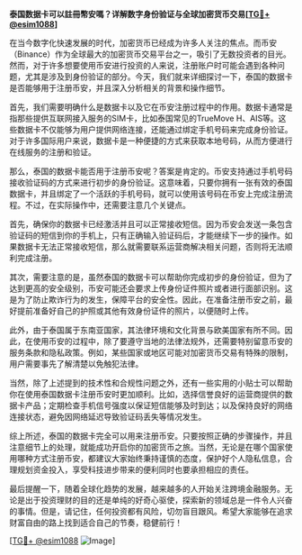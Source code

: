 **泰国数据卡可以註冊幣安嗎？详解数字身份验证与全球加密货币交易[[TG💪+ @esim1088](https://t.me/s/esim1088)]**

在当今数字化快速发展的时代，加密货币已经成为许多人关注的焦点。而币安（Binance）作为全球最大的加密货币交易平台之一，吸引了无数投资者的目光。然而，对于许多想要使用币安进行投资的人来说，注册账户时可能会遇到各种问题，尤其是涉及到身份验证的部分。今天，我们就来详细探讨一下，泰国的数据卡是否能够用于注册币安，并且深入分析相关的背景和操作细节。

首先，我们需要明确什么是数据卡以及它在币安注册过程中的作用。数据卡通常是指那些提供互联网接入服务的SIM卡，比如泰国常见的TrueMove H、AIS等。这些数据卡不仅能够为用户提供网络连接，还能通过绑定手机号码来完成身份验证。对于许多国际用户来说，数据卡是一种便捷的方式来获取本地号码，从而方便进行在线服务的注册和验证。

那么，泰国的数据卡能否用于注册币安呢？答案是肯定的。币安支持通过手机号码接收验证码的方式来进行初步的身份验证。这意味着，只要你拥有一张有效的泰国数据卡，并且绑定了一个活跃的手机号码，就可以使用该号码在币安上完成注册流程。不过，在实际操作中，还需要注意几个关键点。

首先，确保你的数据卡已经激活并且可以正常接收短信。因为币安会发送一条包含验证码的短信到你的手机上，只有正确输入验证码后，才能继续下一步的操作。如果数据卡无法正常接收短信，那么就需要联系运营商解决相关问题，否则将无法顺利完成注册。

其次，需要注意的是，虽然泰国的数据卡可以帮助你完成初步的身份验证，但为了达到更高的安全级别，币安可能还会要求上传身份证件照片或者进行面部识别。这是为了防止欺诈行为的发生，保障平台的安全性。因此，在准备注册币安之前，最好提前准备好自己的护照或其他有效身份证件的照片，以便随时上传。

此外，由于泰国属于东南亚国家，其法律环境和文化背景与欧美国家有所不同。因此，在使用币安的过程中，除了要遵守当地的法律法规外，还需要特别留意币安的服务条款和隐私政策。例如，某些国家或地区可能对加密货币交易有特殊的限制，用户需要事先了解清楚以免触犯法律。

当然，除了上述提到的技术性和合规性问题之外，还有一些实用的小贴士可以帮助你在使用泰国数据卡注册币安时更加顺利。比如，选择信誉良好的运营商提供的数据卡产品；定期检查手机信号强度以保证短信能够及时到达；以及保持良好的网络连接状态，避免因网络延迟导致验证码丢失等情况发生。

综上所述，泰国的数据卡完全可以用来注册币安。只要按照正确的步骤操作，并且注意细节上的处理，就能成功开启你的加密货币之旅。当然，无论是在哪个国家使用哪种方式注册币安，都建议大家始终秉持谨慎的态度，保护好个人隐私信息，合理规划资金投入，享受科技进步带来的便利同时也要承担相应的责任。

最后提醒一下，随着全球化趋势的发展，越来越多的人开始关注跨境金融服务。无论是出于投资理财的目的还是单纯的好奇心驱使，探索新的领域总是一件令人兴奋的事情。但是，请记住，任何投资都有风险，切勿盲目跟风。希望大家能够在追求财富自由的路上找到适合自己的节奏，稳健前行！

[[TG💪+ @esim1088](https://t.me/s/esim1088) ![Image](https://i.postimg.cc/4NQfJmqS/Snipaste-2025-05-13-00-14-12.png)]